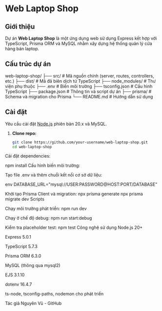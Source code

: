 # Web Laptop Shop

## Giới thiệu

Dự án **Web Laptop Shop** là một ứng dụng web sử dụng Express kết hợp với TypeScript, Prisma ORM và MySQL nhằm xây dựng hệ thống quản lý cửa hàng bán laptop.

## Cấu trúc dự án

web-laptop-shop/
      ├── src/ # Mã nguồn chính (server, routes, controllers, etc.)
      ├── dist/ # Mã đã biên dịch từ TypeScript
      ├── node_modules/ # Thư viện phụ thuộc
      ├── .env # Biến môi trường
      ├── tsconfig.json # Cấu hình TypeScript
      ├── package.json # Thông tin và script dự án
      ├── prisma/ # Schema và migration cho Prisma
      └── README.md # Hướng dẫn sử dụng
## Cài đặt

Yêu cầu cài đặt [Node.js](https://nodejs.org/) phiên bản 20.x và MySQL.

1. **Clone repo:**

   ```sh
   git clone https://github.com/your-username/web-laptop-shop.git
   cd web-laptop-shop
Cài đặt dependencies:

npm install
Cấu hình biến môi trường:

Tạo file .env và thêm chuỗi kết nối cơ sở dữ liệu:

env
DATABASE_URL="mysql://USER:PASSWORD@HOST:PORT/DATABASE"

Khởi tạo Prisma Client và migration:
npx prisma generate
npx prisma migrate dev
Scripts

Chạy môi trường phát triển:
npm run dev

Chạy ở chế độ debug:
npm run start:debug

Kiểm tra placeholder test:
npm test
Công nghệ sử dụng
Node.js 20+

Express 5.0.1

TypeScript 5.7.3

Prisma ORM 6.3.0

MySQL (thông qua mysql2)

EJS 3.1.10

dotenv 16.4.7

ts-node, tsconfig-paths, nodemon cho phát triển

Tác giả
Nguyên Vũ - GitHub
